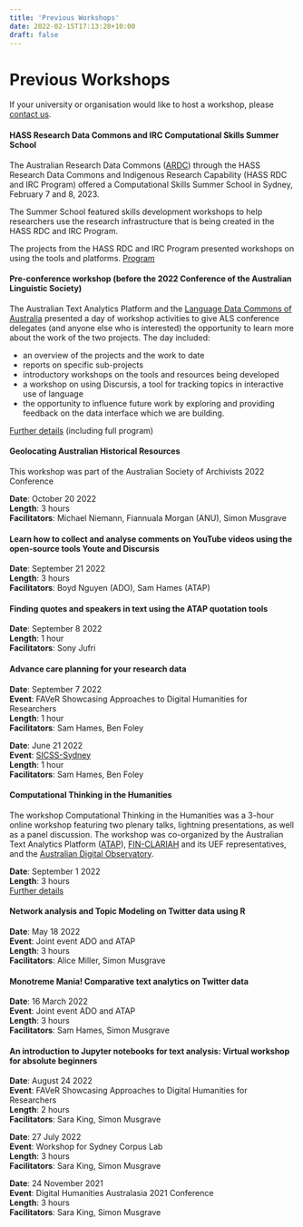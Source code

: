 ```yaml
---
title: 'Previous Workshops'
date: 2022-02-15T17:13:28+10:00
draft: false
---
```


# Previous Workshops

If your university or organisation would like to host a workshop, please [contact us](mailto:info@atap.edu.au).

#### HASS Research Data Commons and IRC Computational Skills Summer School

The Australian Research Data Commons ([ARDC](https://www.ardc.edu.au)) through the HASS Research Data Commons and Indigenous Research Capability (HASS RDC and IRC Program) offered a Computational Skills Summer School in Sydney, February 7 and 8, 2023.

The Summer School featured skills development workshops to help researchers use the research infrastructure that is being created in the HASS RDC and IRC Program.

The projects from the HASS RDC and IRC Program presented workshops on using the tools and platforms. [Program](https://ardc.edu.au/wp-content/uploads/2023/02/hass-computational-skills-summer-school-agenda_-7-8-feb.pdf)

#### Pre-conference workshop (before the 2022 Conference of the Australian Linguistic Society)

The Australian Text Analytics Platform and the [Language Data Commons of Australia](https://www.ldaca.edu.au/) presented a day of workshop activities to give ALS conference delegates (and anyone else who is interested) the opportunity to learn more about the work of the two projects. The day included:

- an overview of the projects and the work to date
- reports on specific sub-projects
- introductory workshops on the tools and resources being developed
- a workshop on using Discursis, a tool for tracking topics in interactive use of language
- the opportunity to influence future work by exploring and providing feedback on the data interface which we are building.

[Further details](https://www.ldaca.edu.au/pre-als-activities) (including full program)

#### Geolocating Australian Historical Resources

This workshop was part of the Australian Society of Archivists 2022 Conference

**Date**: October 20 2022 <br>
**Length**: 3 hours <br>
**Facilitators**: Michael Niemann, Fiannuala Morgan (ANU), Simon Musgrave

#### Learn how to collect and analyse comments on YouTube videos using the open-source tools Youte and Discursis

**Date**: September 21 2022 <br>
**Length**: 3 hours <br>
**Facilitators**: Boyd Nguyen (ADO), Sam Hames (ATAP)

#### Finding quotes and speakers in text using the ATAP quotation tools

**Date**: September 8 2022 <br>
**Length**: 1 hour <br>
**Facilitators**: Sony Jufri

#### Advance care planning for your research data

**Date**: September 7 2022 <br>
**Event**: FAVeR Showcasing Approaches to Digital Humanities for Researchers <br>
**Length**: 1 hour <br>
**Facilitators**: Sam Hames, Ben Foley

**Date**: June 21 2022 <br>
**Event**: [SICSS-Sydney](https://sicss.io/2022/sydney/) <br>
**Length**: 1 hour <br>
**Facilitators**: Sam Hames, Ben Foley

#### Computational Thinking in the Humanities

The workshop Computational Thinking in the Humanities was a 3-hour online workshop featuring two plenary talks, lightning presentations, as well as a panel discussion. The workshop was co-organized by the Australian Text Analytics Platform ([ATAP](https://www.atap.edu.au/)), [FIN-CLARIAH](https://www.kielipankki.fi/organization/fin-clariah/) and its UEF representatives, and the [Australian Digital Observatory](https://www.digitalobservatory.net.au/).

**Date**: September 1 2022 <br>
**Length**: 3 hours <br>
[Further details](https://ladal.edu.au/compthink.html)

#### Network analysis and Topic Modeling on Twitter data using R

**Date**: May 18 2022 <br>
**Event**: Joint event ADO and ATAP <br>
**Length**: 3 hours <br>
**Facilitators**: Alice Miller, Simon Musgrave

#### Monotreme Mania! Comparative text analytics on Twitter data

**Date**: 16 March 2022 <br>
**Event**: Joint event ADO and ATAP <br>
**Length**: 3 hours <br>
**Facilitators**: Sam Hames, Simon Musgrave

#### An introduction to Jupyter notebooks for text analysis: Virtual workshop for absolute beginners

**Date**: August 24 2022 <br>
**Event**: FAVeR Showcasing Approaches to Digital Humanities for Researchers<br>
**Length**: 2 hours <br>
**Facilitators**: Sara King, Simon Musgrave

**Date**: 27 July 2022 <br>
**Event**: Workshop for Sydney Corpus Lab <br>
**Length**: 3 hours <br>
**Facilitators**: Sara King, Simon Musgrave

**Date**: 24 November 2021 <br>
**Event**: Digital Humanities Australasia 2021 Conference <br>
**Length**: 3 hours <br>
**Facilitators**: Sara King, Simon Musgrave
